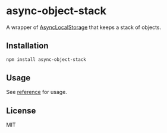 # async-object-stack

A wrapper of [AsyncLocalStorage](https://nodejs.org/api/async_context.html#async_context_class_asynclocalstorage) that keeps a stack of objects.

## Installation

```sh
npm install async-object-stack
```

## Usage

See [reference](
  ./docs/reference.md
) for usage.

## License

MIT